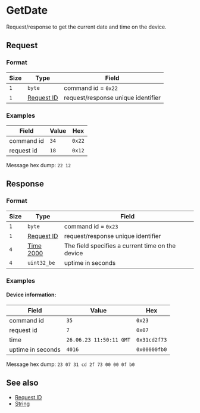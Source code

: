 # GetDate

Request/response to get the current date and time on the device.


## Request

### Format

| Size  | Type                                 | Field                              |
| ----- | ------------------------------------ | ---------------------------------- |
| `1`   | `byte`                               | command id = `0x22`                |
| `1`   | [Request ID](../types.md#request-id) | request/response unique identifier |

### Examples

| Field      | Value | Hex    |
| ---------- | ----- | ------ |
| command id | `34`  | `0x22` |
| request id | `18`  | `0x12` |

Message hex dump: `22 12`


## Response

### Format

| Size | Type                                 | Field                                            |
| ---- | ------------------------------------ | ------------------------------------------------ |
| `1`  | `byte`                               | command id = `0x23`                              |
| `1`  | [Request ID](../types.md#request-id) | request/response unique identifier               |
| `4`  | [Time 2000](../types.md#time-2000)   | The field specifies a current time on the device |
| `4`  | `uint32_be`                          | uptime in seconds                                |



### Examples

#### Device information:

| Field             | Value                   | Hex          |
| ----------------- | ----------------------- | ------------ |
| command id        | `35`                    | `0x23`       |
| request id        | `7`                     | `0x07`       |
| time              | `26.06.23 11:50:11 GMT` | `0x31cd2f73` |
| uptime in seconds | `4016`                  | `0x00000fb0` |

Message hex dump: `23 07 31 cd 2f 73 00 00 0f b0`


## See also

* [Request ID](../types.md#request-id)
* [String](../types.md#time-2000)
